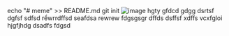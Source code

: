 echo "# meme" >> README.md
git init
![image](https://github.com/nguyenthang296/thang90/assets/130072062/e08a28c5-5abc-473d-9e07-4f908059c242)
hgty
gfdcd
gdgg
dsrtsf
dgfsf
sdfsd
rểwrrdffsd
seafdsa
rewrew
fdgsgsgr
dffds
dsffsf
xdffs
vcxfgloi
hjgfjhdg
dsadfs
fdgsd
